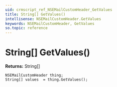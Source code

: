 ```yaml
---
uid: crmscript_ref_NSEMailCustomHeader_GetValues
title: String[] GetValues()
intellisense: NSEMailCustomHeader.GetValues
keywords: NSEMailCustomHeader, GetValues
so.topic: reference
---
```


# String[] GetValues()

**Returns:** String[]

```crmscript
NSEMailCustomHeader thing;
String[] values  = thing.GetValues();
```

